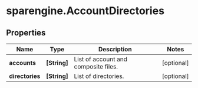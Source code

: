 # sparengine.AccountDirectories

## Properties

Name | Type | Description | Notes
------------ | ------------- | ------------- | -------------
**accounts** | **[String]** | List of account and composite files. | [optional] 
**directories** | **[String]** | List of directories. | [optional] 


